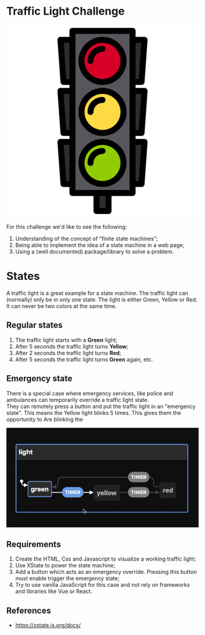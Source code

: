 # Traffic Light Challenge

![Traffic Light](/docs/traffic-light.png)

For this challenge we'd like to see the following:

1. Understanding of the concept of "finite state machines";
2. Being able to implement the idea of a state machine in a web page;
3. Using a (well documented) package/library to solve a problem.


# States

A traffic light is a great example for a state machine.
The traffic light can (normally) only be in only one state.
The light is either Green, Yellow or Red. It can never be two colors at the same time.

## Regular states

1. The traffic light starts with a **Green** light;
2. After 5 seconds the traffic light turns **Yellow**;
3. After 2 seconds the traffic light turns **Red**;
4. After 5 seconds the traffic light turns **Green** again, etc.

## Emergency state

There is a special case where emergency services, like police and ambulances can temporarily override a traffic light state.\
They can remotely press a button and put the traffic light in an "emergency state".
This means the Yellow light blinks 5 times. This gives them the opportunity to 
Are blinking the

![Visualization](/docs/visualization.gif)

## Requirements

1. Create the HTML, Css and Javascript to visualize a working traffic light;
2. Use XState to power the state machine;
3. Add a button which acts as an emergency override. Pressing this button must enable trigger the emergency state;
4. Try to use vanilla JavaScript for this case and not rely on frameworks and libraries like Vue or React.

## References

- https://xstate.js.org/docs/

 